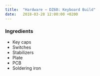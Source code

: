 ```yaml
---
title:  "Hardware – DZ60: Keyboard Build"
date:   2018-03-28 12:00:00 +0200
---
```


### Ingredients

- Key caps
- Switches
- Stabilizers
- Plate
- PCB
- Soldering iron